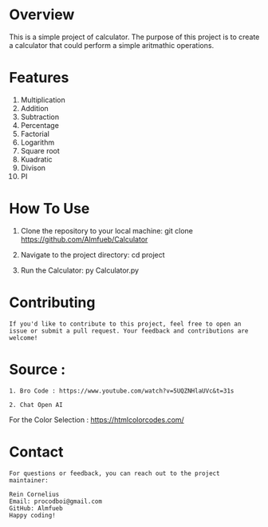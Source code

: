 # Overview
This is a simple project of calculator. The purpose of this project is to create a calculator that could perform a simple 
aritmathic operations.


# Features
1. Multiplication
2. Addition
3. Subtraction
4. Percentage
5. Factorial
6. Logarithm
7. Square root
8. Kuadratic
9. Divison
10. PI


# How To Use

1. Clone the repository to your local machine:
    git clone https://github.com/Almfueb/Calculator

2. Navigate to the project directory:
    cd project

3. Run the Calculator:
    py Calculator.py


# Contributing
    If you'd like to contribute to this project, feel free to open an issue or submit a pull request. Your feedback and contributions are welcome!


# Source : 
    1. Bro Code : https://www.youtube.com/watch?v=5UQZNHlaUVc&t=31s

    2. Chat Open AI

For the Color Selection : https://htmlcolorcodes.com/


# Contact
    For questions or feedback, you can reach out to the project maintainer:

    Rein Cornelius
    Email: procodboi@gmail.com
    GitHub: Almfueb
    Happy coding!
